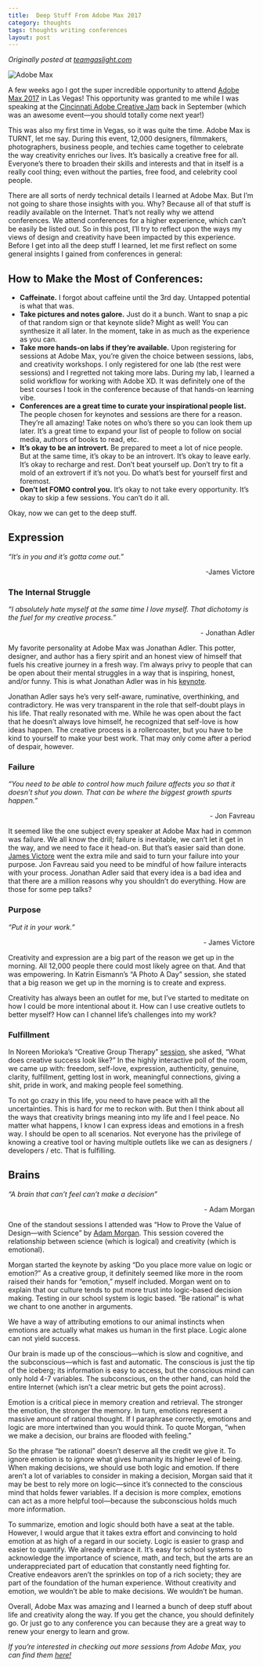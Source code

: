 ```yaml
---
title:  Deep Stuff From Adobe Max 2017
category: thoughts
tags: thoughts writing conferences
layout: post
---
```

_Originally posted at [teamgaslight.com](https://teamgaslight.com/blog/deep-stuff-from-adobe-max-2017)_


![Adobe Max](https://baileycmiller.github.io/blog/assets/max.jpg)

A few weeks ago I got the super incredible opportunity to attend [Adobe Max 2017](https://max.adobe.com/) in Las Vegas! This opportunity was granted to me while I was speaking at the [Cincinnati Adobe Creative Jam](https://www.behance.net/gallery/56530943/Cincinnati-Creative-Jam) back in September (which was an awesome event—you should totally come next year!)

This was also my first time in Vegas, so it was quite the time. Adobe Max is TURNT, let me say. During this event, 12,000 designers, filmmakers, photographers, business people, and techies came together to celebrate the way creativity enriches our lives. It’s basically a creative free for all. Everyone’s there to broaden their skills and interests and that in itself is a really cool thing; even without the parties, free food, and celebrity cool people.

There are all sorts of nerdy technical details I learned at Adobe Max. But I’m not going to share those insights with you. Why? Because all of that stuff is readily available on the Internet. That’s not really why we attend conferences. We attend conferences for a higher experience, which can’t be easily be listed out. So in this post, I’ll try to reflect upon the ways my views of design and creativity have been impacted by this experience. Before I get into all the deep stuff I learned, let me first reflect on some general insights I gained from conferences in general:

## How to Make the Most of Conferences:


- <b>Caffeinate.</b> I forgot about caffeine until the 3rd day. Untapped potential is what that was.
-  <b>Take pictures and notes galore.</b> Just do it a bunch. Want to snap a pic of that random sign or that keynote slide? Might as well! You can synthesize it all later. In the moment, take in as much as the experience as you can.
- <b>Take more hands-on labs if they’re available.</b> Upon registering for sessions at Adobe Max, you’re given the choice between sessions, labs, and creativity workshops. I only registered for one lab (the rest were sessions) and I regretted not taking more labs. During my lab, I learned a solid workflow for working with Adobe XD. It was definitely one of the best courses I took in the conference because of that hands-on learning vibe.
- <b>Conferences are a great time to curate your inspirational people list.</b> The people chosen for keynotes and sessions are there for a reason. They’re all amazing! Take notes on who’s there so you can look them up later. It’s a great time to expand your list of people to follow on social media, authors of books to read, etc.
- <b>It’s okay to be an introvert.</b> Be prepared to meet a lot of nice people. But at the same time, it’s okay to be an introvert. It’s okay to leave early. It’s okay to recharge and rest. Don’t beat yourself up. Don’t try to fit a mold of an extrovert if it’s not you. Do what’s best for yourself first and foremost.
- <b>Don’t let FOMO control you.</b> It’s okay to not take every opportunity. It’s okay to skip a few sessions. You can’t do it all.


Okay, now we can get to the deep stuff.

## Expression

_“It’s in you and it’s gotta come out.”_

<div style="text-align: right">-James Victore</div>


### The Internal Struggle

_“I absolutely hate myself at the same time I love myself. That dichotomy is the fuel for my creative process.”_
<div style="text-align: right">- Jonathan Adler</div>

My favorite personality at Adobe Max was Jonathan Adler. This potter, designer, and author has a fiery spirit and an honest view of himself that fuels his creative journey in a fresh way. I’m always privy to people that can be open about their mental struggles in a way that is inspiring, honest, and/or funny. This is what Jonathan Adler was in his [keynote](https://max.adobe.com/sessions/max-online/#20423).

Jonathan Adler says he’s very self-aware, ruminative, overthinking, and contradictory. He was very transparent in the role that self-doubt plays in his life. That really resonated with me. While he was open about the fact that he doesn’t always love himself, he recognized that self-love is how ideas happen. The creative process is a rollercoaster, but you have to be kind to yourself to make your best work. That may only come after a period of despair, however.


### Failure

_“You need to be able to control how much failure affects you so that it doesn’t shut you down. That can be where the biggest growth spurts happen.”_
<div style="text-align: right">- Jon Favreau</div>

It seemed like the one subject every speaker at Adobe Max had in common was failure. We all know the drill; failure is inevitable, we can’t let it get in the way, and we need to face it head-on. But that’s easier said than done. [James Victore](https://max.adobe.com/sessions/max-online/#19937) went the extra mile and said to turn your failure into your purpose. Jon Favreau said you need to be mindful of how failure interacts with your process. Jonathan Adler said that every idea is a bad idea and that there are a million reasons why you shouldn’t do everything. How are those for some pep talks?


### Purpose

_“Put it in your work.”_
<div style="text-align: right">- James Victore</div>

Creativity and expression are a big part of the reason we get up in the morning. All 12,000 people there could most likely agree on that. And that was empowering. In Katrin Eismann’s “A Photo A Day” session, she stated that a big reason we get up in the morning is to create and express.

Creativity has always been an outlet for me, but I’ve started to meditate on how I could be more intentional about it. How can I use creative outlets to better myself? How can I channel life’s challenges into my work?


### Fulfillment

In Noreen Morioka’s “Creative Group Therapy” [session](https://max.adobe.com/sessions/max-online/#19972), she asked, “What does creative success look like?” In the highly interactive poll of the room, we came up with: freedom, self-love, expression, authenticity, genuine, clarity, fulfillment, getting lost in work, meaningful connections, giving a shit, pride in work, and making people feel something.

To not go crazy in this life, you need to have peace with all the uncertainties. This is hard for me to reckon with. But then I think about all the ways that creativity brings meaning into my life and I feel peace. No matter what happens, I know I can express ideas and emotions in a fresh way. I should be open to all scenarios. Not everyone has the privilege of knowing a creative tool or having multiple outlets like we can as designers / developers / etc. That is fulfilling.

## Brains
_“A brain that can’t feel can’t make a decision”_
<div style="text-align: right">- Adam Morgan</div>

One of the standout sessions I attended was “How to Prove the Value of Design—with Science” by [Adam Morgan](https://max.adobe.com/sessions/max-online/#20025). This session covered the relationship between science (which is logical) and creativity (which is emotional).

Morgan started the keynote by asking “Do you place more value on logic or emotion?” As a creative group, it definitely seemed like more in the room raised their hands for “emotion,” myself included. Morgan went on to explain that our culture tends to put more trust into logic-based decision making. Testing in our school system is logic based. “Be rational” is what we chant to one another in arguments.

We have a way of attributing emotions to our animal instincts when emotions are actually what makes us human in the first place. Logic alone can not yield success.

Our brain is made up of the conscious—which is slow and cognitive, and the subconscious—which is fast and automatic. The conscious is just the tip of the iceberg; its information is easy to access, but the conscious mind can only hold 4-7 variables. The subconscious, on the other hand, can hold the entire Internet (which isn’t a clear metric but gets the point across).

Emotion is a critical piece in memory creation and retrieval. The stronger the emotion, the stronger the memory. In turn, emotions represent a massive amount of rational thought. If I paraphrase correctly, emotions and logic are more intertwined than you would think. To quote Morgan, “when we make a decision, our brains are flooded with feeling.”

So the phrase “be rational” doesn’t deserve all the credit we give it. To ignore emotion is to ignore what gives humanity its higher level of being. When making decisions, we should use both logic and emotion. If there aren’t a lot of variables to consider in making a decision, Morgan said that it may be best to rely more on logic—since it’s connected to the conscious mind that holds fewer variables. If a decision is more complex, emotions can act as a more helpful tool—because the subconscious holds much more information.

To summarize, emotion and logic should both have a seat at the table. However, I would argue that it takes extra effort and convincing to hold emotion at as high of a regard in our society. Logic is easier to grasp and easier to quantify. We already embrace it. It’s easy for school systems to acknowledge the importance of science, math, and tech, but the arts are an underappreciated part of education that constantly need fighting for. Creative endeavors aren’t the sprinkles on top of a rich society; they are part of the foundation of the human experience. Without creativity and emotion, we wouldn’t be able to make decisions. We wouldn’t be human.


Overall, Adobe Max was amazing and I learned a bunch of deep stuff about life and creativity along the way. If you get the chance, you should definitely go. Or just go to any conference you can because they are a great way to renew your energy to learn and grow.


*If you’re interested in checking out more sessions from Adobe Max, you can find them [here!](https://max.adobe.com/sessions/max-online/)*
